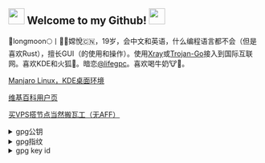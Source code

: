 ## <img src="https://cdn.discordapp.com/emojis/630965840208199680.gif?v=1" height=32/> Welcome to my Github! <img src="https://cdn.discordapp.com/emojis/630965840208199680.gif?v=1" height=32/>

💫longmoon🌕丨💮🌸嫦悅🇨🇳，19岁，会中文和英语，什么编程语言都不会（但是喜欢Rust），擅长GUI（的使用和操作）。使用[Xray](https://github.com/XTLS/xray-core)或[Trojan-Go](https://github.com/p4gefau1t/trojan-go)接入到国际互联网。喜欢KDE和火狐🦊。暗恋[@lifegpc](https://github.com/lifegpc)。喜欢喝牛奶🐮🥛。

[Manjaro Linux，KDE桌面环境](https://manjaro.org/downloads/official/kde/)

[维基百科用户页](https://zh.wikipedia.org/wiki/User:月梦播客楼猫)

[买VPS搭节点当然搬瓦工（无AFF）](https://bandwagonhost.com)
<details>
<summary>gpg公钥</summary>
<p>

```
-----BEGIN PGP PUBLIC KEY BLOCK-----

mQGNBGFqKtABDACshSvIDIEQf9l/Dya5BmeQfR0NuOLT6+fQdFlZaC/CtHOpuMtA
H2q4w6Juts8IXk6v/aR+BaK4UnTCkkm/RdDJlAARTgKLaL7YLUuUQuoEuzXy4pL/
foiTkkMZMk/BB96BM4MMQKvCh89rkObiPYy6XjlVGDDDp4Uzyn0cXPBuzSUY5D1b
gtPAGOjs5G6gZXrIvEVzIDjs09Ctu7YnEy1G0L6aiElSMUCjk78vhdDTgdJw18wg
S4vAVUFhT8dPyBi6XCIwq8Qy5QAj8VInsuSVlKm+dUtkFW/UxXfMF+ZY4DyL353v
RznGPBLzK7F62JEoS/gM/d9QTfeDH8PMI2DbDq64nOKLwWlyInfVcVW9XC2mMZ7X
BnH5Xfe7p5IVoBN2pRgEBoWetKZCvB7sieOYTZs9LYTtkLBHQrXFda6GAW9HMZNI
WrU5iR1a+9hdOvaEvefdORJYcd58SIeqD3NuKoSkR9Zev+m0q22O116Sgz1cEvHk
bcAty5koiEXkTHUAEQEAAbQ68J+Sq2xvbmdtb29u8J+MleS4qPCfkq7wn4y45aum
5oKF8J+HqPCfh7MgPHNuY0B0dXJib2hrLmNjPokBsAQTAQoAGgQLCQgHAhUKAhYB
AhkBBYJhairQAp4BApsDAAoJEIBwhRjLZ3etsJkL/0tQN52VuJArA4OUikhrLngy
mtofUGCwA2FMSjeRgglEqBx+TRqgK07qF13Ai/zA1GX97LE1T+0tPwSL3nRCJ3dA
UxjAZ4xxP7qbR+PUyt5YnEp2pd6o5V1m/RyiyNLw3SUlkzGUjpDZpjBnAbC7D0XY
p8aC2Zy/z31iyLA9eF47tDL4pxmNQGKMRUWDVBj+CNmvzmhTFUHPxnf3iCtmhhut
hBs3NHJepHHkya/BghFFmpKeVuNYkGy8jdEl+Y8X9lsubCdHQaGHr+bJeKtj+6KU
oelF9UldXmDyea8PMWNsMkvpNnMsH735QvEADEAlnOMKzaz9MFVP7jIfLBDPPWRi
xm6qghz5rKiktrQKCcCvS3F0eboq8NiNqTROKJQBAo9fAY7KtnZogAQbVIwoBxvm
XVumzXrTuY184fPu8SapYeSSd4pzBIvz8K1ZXU9dUn7JCm832CjEi+iuW7K423+o
hh0zG22lB7khzkQ1NkITBVlDuL8Z3LYkRCcy6L0iUbkBjQRhairQAQwA1jHXqPZL
35KnTKRJkboHgm/5O4eYevvfXDoCQzjcZ04y2MAGpFWdnOgwpm5HmyGZ2qxQiHjp
dIDJH0XAx5l97Ke7D0ziIgwfluDhwCfOp3Grb3DdkuGXyB/LFYuo8bwNQpnkruE6
v0f9tb1KNlHpRs0UR7Y1GdpXWUjezE+SS3Voz2p4zq7POUZeWtkBCBvH5qzrp80T
7PtTsVb7MgSCd3Ecrp8koeVrc/tjHvJMNZED8+UwWRvOPv9V9Z3nZwo+QJrumy4y
/SmX7qPkklwf8TjP3gbq94uWRS8FudmIbd7b/fdI0cmGvckjJktNAGR6EMhRHcTS
lfhen6fl3+lT2sLS3lv9ooMp5To47XapmiVVOUJIhlYOJ6WU/+M9+WskJDBlLXMl
rigNdfLuWFlQ9V3O89NyjX73EUObOGGucrzhZ0ZpgW08JtvspRz5J5e3PbHNGw0t
IdNYpo7BpKnwjLl4SjsCJCOAe4vuyuamgA3fQNt0H1fNzMJ2WgkGvndrABEBAAGJ
AZ8EGAEKAAkFgmFqKtACmwwACgkQgHCFGMtnd61o2Av8DOrKIu9nfUSKJZzPGkHi
0LUL6DyPWqVjQtuC8XGieXZW5fU2+RYICxVyUE3uNGAxMkuxKrRPB9S2yFXsSubU
DrTTp/J2p0AFiZGixyZXsFeynp2Y5xMMtygvlR1SUbHozmOrmhu1QUX6IrleWGDn
j5N2/c/pWnkT6THHzQzOCqbbbc0Ekyxrlx33s8qKqK8y0p54fo5/mLgqzaSI84l5
X47fW28NLae3YiwSHS+F4bOeVG3UJHNE4k4mEwb+5RU5CKjh/5pnpP9JEen8pjt6
ScK/FXGYAAT6G/RmdwxP+eUhtk3kC3N2VlIhEltwADGlu8sKVLiTTb/biZiZRe3w
qOGY/u4qve4K6Tblk7NUvgbbogs/Ud6J9fOKjmkQOWc4GUTo6J0ud06Y+S/7Z2Il
WIyF5a7uGFJ66CAwo2DBuTJfb6MhOD2AKkKf3df3Q0BPqUOCUu3h/qazPIIyYxqH
weCWddGA7FiHT4DQvYT7QeO6zoUgCxOSZMTO/Bc0lib2
=taL6
-----END PGP PUBLIC KEY BLOCK-----
```

</p>
</details>
<details>
<summary>gpg指纹</summary>
<p>

```
abac 1059 eb94 5f63 1203 71f7 8070 8518 cb67 77ad
```

</p>
</details>
<details>
<summary>gpg key id</summary>
<p>

```
8070 8518 cb67 77ad
```

</p>
</details>

